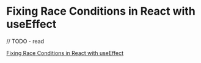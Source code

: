 # Fixing Race Conditions in React with useEffect

// TODO - read

[Fixing Race Conditions in React with useEffect](https://maxrozen.com/race-conditions-fetching-data-react-with-useeffect)
